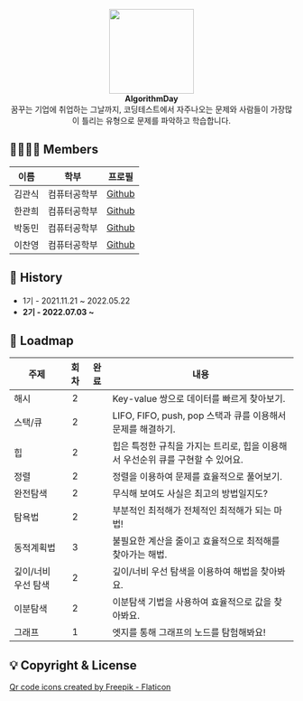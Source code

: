 <p align="center">
    <img width="150" src="https://cdn-icons-png.flaticon.com/512/4499/4499734.png"><br>
    <b>AlgorithmDay</b><br>
    꿈꾸는 기업에 취업하는 그날까지, 코딩테스트에서 자주나오는 문제와 사람들이 가장많이 틀리는 유형으로 문제를 파악하고 학습합니다.
</p>

## 👨‍👨‍👦‍👦 Members
| 이름   | 학부         | 프로필
| ------ | ------------ |----|
| 김관식 | 컴퓨터공학부 |[Github](https://github.com/gwansikk)|
| 한관희 | 컴퓨터공학부 |[Github](https://github.com/DevLime00)|
| 박동민 | 컴퓨터공학부 |[Github](https://github.com/chattymin)| 
| 이찬영 | 컴퓨터공학부 |[Github](https://github.com/Lets-Gitit)|

## 🌱 History
- 1기 - 2021.11.21 ~ 2022.05.22<br>
- <strong>2기 - 2022.07.03 ~</strong><br>

## 🚀 Loadmap
| 주제                  | 회차 | 완료 | 내용 |
| ----------------------| :--: | :---: | -------- |
| 해시                  |2     |       | Key-value 쌍으로 데이터를 빠르게 찾아보기. |
| 스택/큐               |2     |       | LIFO, FIFO, push, pop 스택과 큐를 이용해서 문제를 해결하기. |
| 힙                    |2     |       | 힙은 특정한 규칙을 가지는 트리로, 힙을 이용해서 우선순위 큐를 구현할 수 있어요.|
| 정렬                  |2     |       | 정렬을 이용하여 문제를 효율적으로 풀어보기.      |
| 완전탐색              |2     |       | 무식해 보여도 사실은 최고의 방법일지도?     |
| 탐욕법                |2     |       | 부분적인 최적해가 전체적인 최적해가 되는 마법!    |
| 동적계획법            |3     |       | 불필요한 계산을 줄이고 효율적으로 최적해를 찾아가는 해법.     |
| 깊이/너비 우선 탐색   |2     |       | 깊이/너비 우선 탐색을 이용하여 해법을 찾아봐요.      |
| 이분탐색              |2     |       | 이분탐색 기법을 사용하여 효율적으로 값을 찾아봐요.   |
| 그래프                |1     |       | 엣지를 통해 그래프의 노드를 탐험해봐요!   |

## 💡 Copyright & License
<a href="https://www.flaticon.com/free-icons/qr-code" title="qr code icons">Qr code icons created by Freepik - Flaticon</a>